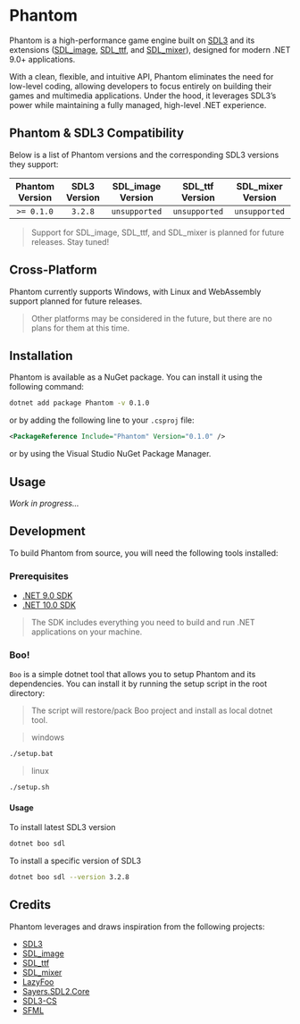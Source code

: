 # Phantom

Phantom is a high-performance game engine built on [SDL3] and its extensions ([SDL_image], [SDL_ttf], and [SDL_mixer]), designed for modern .NET 9.0+ applications.

With a clean, flexible, and intuitive API, Phantom eliminates the need for low-level coding, 
allowing developers to focus entirely on building their games and multimedia applications. 
Under the hood, it leverages SDL3’s power while maintaining a fully managed, high-level .NET experience.

## Phantom & SDL3 Compatibility

Below is a list of Phantom versions and the corresponding SDL3 versions they support:

| Phantom Version | SDL3 Version | SDL_image Version | SDL_ttf Version | SDL_mixer Version |
| :-------------: | :----------: | :---------------: | :-------------: | :---------------: |
|   `>= 0.1.0`    |   `3.2.8`    |   `unsupported`   |  `unsupported`  |   `unsupported`   |

> Support for SDL_image, SDL_ttf, and SDL_mixer is planned for future releases. Stay tuned!

## Cross-Platform

Phantom currently supports Windows, with Linux and WebAssembly support planned for future releases.

> Other platforms may be considered in the future, but there are no plans for them at this time.

## Installation

Phantom is available as a NuGet package. You can install it using the following command:

```bash
dotnet add package Phantom -v 0.1.0
```

or by adding the following line to your `.csproj` file:

```xml
<PackageReference Include="Phantom" Version="0.1.0" />
```

or by using the Visual Studio NuGet Package Manager.

## Usage

*Work in progress...*

## Development

To build Phantom from source, you will need the following tools installed:

### Prerequisites

- [.NET 9.0 SDK](https://dotnet.microsoft.com/download/dotnet/9.0)
- [.NET 10.0 SDK](https://dotnet.microsoft.com/download/dotnet/10.0)

> The SDK includes everything you need to build and run .NET applications on your machine.

### Boo!

`Boo` is a simple dotnet tool that allows you to setup Phantom and its dependencies. 
You can install it by running the setup script in the root directory:

> The script will restore/pack Boo project and install as local dotnet tool.

> windows
```sh
./setup.bat
```

> linux
```sh
./setup.sh
```
#### Usage

To install latest SDL3 version
```bash
dotnet boo sdl
```

To install a specific version of SDL3
```bash
dotnet boo sdl --version 3.2.8
```

## Credits

Phantom leverages and draws inspiration from the following projects:

- [SDL3]
- [SDL_image]
- [SDL_ttf]
- [SDL_mixer]
- [LazyFoo](https://lazyfoo.net/index.php)
- [Sayers.SDL2.Core](https://github.com/JeremySayers/Sayers.SDL2.Core)
- [SDL3-CS](https://github.com/flibitijibibo/SDL3-CS)
- [SFML](https://www.sfml-dev.org/)

[SDL3]: https://www.libsdl.org/
[SDL_image]: https://www.libsdl.org/projects/SDL_image/
[SDL_ttf]: https://www.libsdl.org/projects/SDL_ttf/
[SDL_mixer]: https://www.libsdl.org/projects/SDL_mixer/

